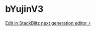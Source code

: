 # bYujinV3

[Edit in StackBlitz next generation editor ⚡️](https://stackblitz.com/~/github.com/scoshields/bYujinV3)